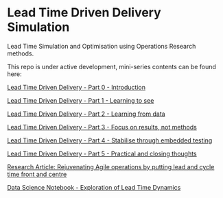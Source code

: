 # Lead Time Driven Delivery Simulation
Lead Time Simulation and Optimisation using Operations Research methods.

 This repo is under active development, mini-series contents can be found here:
 
[Lead Time Driven Delivery - Part 0 - Introduction](http://www.zankavtaskin.com/2020/09/lead-time-driven-delivery-introduction.html)

[Lead Time Driven Delivery - Part 1 - Learning to see](http://www.zankavtaskin.com/2020/01/applied-software-delivery-system.html)

[Lead Time Driven Delivery - Part 2 - Learning from data](http://www.zankavtaskin.com/2020/03/lead-time-driven-delivery-metrics.html)

[Lead Time Driven Delivery - Part 3 - Focus on results, not methods](http://www.zankavtaskin.com/2020/08/lead-time-driven-delivery-focus-on.html)

[Lead Time Driven Delivery - Part 4 - Stabilise through embedded testing](http://www.zankavtaskin.com/2020/09/lead-time-driven-delivery-stabilise-and.html)

[Lead Time Driven Delivery - Part 5 -  Practical and closing thoughts](http://www.zankavtaskin.com/2020/09/lead-time-driven-delivery-practical-and.html)

[Research Article: Rejuvenating Agile operations by putting lead and cycle time front and centre](https://zankavtaskin.medium.com/rejuvenating-agile-operations-by-putting-lead-and-cycle-time-front-and-centre-6a6b52af0b53)

[Data Science Notebook - Exploration of Lead Time Dynamics](https://github.com/zkavtaskin/Lead-Time-Driven-Delivery-Simulation/blob/master/Notebook/LeadTimeDynamics.ipynb)
